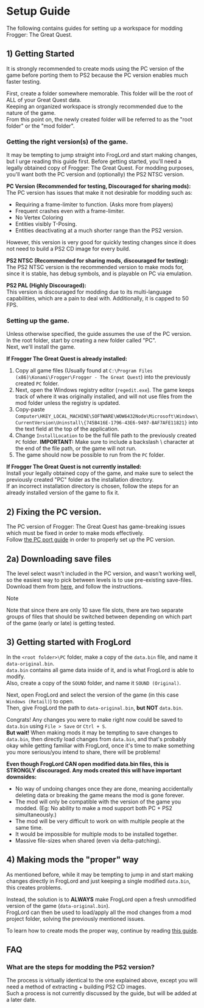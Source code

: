# Setup Guide
The following contains guides for setting up a workspace for modding Frogger: The Great Quest.

## 1) Getting Started
It is strongly recommended to create mods using the PC version of the game before porting them to PS2 because the PC version enables much faster testing.

First, create a folder somewhere memorable. This folder will be the root of ALL of your Great Quest data.  
Keeping an organized workspace is strongly recommended due to the nature of the game.  
From this point on, the newly created folder will be referred to as the "root folder" or the "mod folder".  

### Getting the right version(s) of the game.
It may be tempting to jump straight into FrogLord and start making changes, but I urge reading this guide first.
Before getting started, you'll need a legally obtained copy of Frogger: The Great Quest.
For modding purposes, you'll want both the PC version and (optionally) the PS2 NTSC version.

**PC Version (Recommended for testing, Discouraged for sharing mods):**  
The PC version has issues that make it not desirable for modding such as:
- Requiring a frame-limiter to function. (Asks more from players)
- Frequent crashes even with a frame-limiter.
- No Vertex Coloring
- Entities visibly T-Posing.
- Entities deactivating at a much shorter range than the PS2 version.

However, this version is very good for quickly testing changes since it does not need to build a PS2 CD image for every build.

**PS2 NTSC (Recommended for sharing mods, discouraged for testing):**  
The PS2 NTSC version is the recommended version to make mods for, since it is stable, has debug symbols, and is playable on PC via emulation.

**PS2 PAL (Highly Discouraged):**  
This version is discouraged for modding due to its multi-language capabilities, which are a pain to deal with.
Additionally, it is capped to 50 FPS.

### Setting up the game.
Unless otherwise specified, the guide assumes the use of the PC version.  
In the root folder, start by creating a new folder called "PC".  
Next, we'll install the game.

**If Frogger The Great Quest is already installed:**  
1) Copy all game files (Usually found at `C:\Program Files (x86)\Konami\Frogger\Frogger - The Great Quest`) into the previously created `PC` folder.  
2) Next, open the Windows registry editor (`regedit.exe`). The game keeps track of where it was originally installed, and will not use files from the mod folder unless the registry is updated.  
3) Copy-paste `Computer\HKEY_LOCAL_MACHINE\SOFTWARE\WOW6432Node\Microsoft\Windows\CurrentVersion\Uninstall\{745B416E-1796-43E6-9497-BAF7AFE11821}` into the text field at the top of the application.  
4) Change `InstallLocation` to be the full file path to the previously created `PC` folder. **IMPORTANT:** Make sure to include a backslash \ character at the end of the file path, or the game will not run.  
5) The game should now be possible to run from the `PC` folder.  

**If Frogger The Great Quest is not currently installed:**  
Install your legally obtained copy of the game, and make sure to select the previously created "PC" folder as the installation directory.  
If an incorrect installation directory is chosen, follow the steps for an already installed version of the game to fix it.  

## 2) Fixing the PC version.
The PC version of Frogger: The Great Quest has game-breaking issues which must be fixed in order to make mods effectively.  
Follow [the PC port guide](./pc-version-fixes.md) in order to properly set up the PC version.  

## 2a) Downloading save files
The level select wasn't included in the PC version, and wasn't working well, so the easiest way to pick between levels is to use pre-existing save-files.  
Download them from [here](http://www.trainerscity.com/en/pc/13036-Frogger-:-The-Great-Quest-Save-Game), and follow the instructions.  
> [!NOTE]
> Note that since there are only 10 save file slots, there are two separate groups of files that should be switched between depending on which part of the game (early or late) is getting tested.

## 3) Getting started with FrogLord
In the `<root folder>\PC` folder, make a copy of the `data.bin` file, and name it `data-original.bin`.  
`data.bin` contains all game data inside of it, and is what FrogLord is able to modify.  
Also, create a copy of the `SOUND` folder, and name it `SOUND (Original)`.  

Next, open FrogLord and select the version of the game (in this case `Windows (Retail)`) to open.  
Then, give FrogLord the path to `data-original.bin`, **but NOT** `data.bin`.  

Congrats! Any changes you were to make right now could be saved to `data.bin` using `File > Save` or `Ctrl + S`.  
**But wait!** When making mods it may be tempting to save changes to `data.bin`, then directly load changes from `data.bin`, and that's probably okay while getting familiar with FrogLord, once it's time to make something you more serious/you intend to share, there will be problems!

**Even though FrogLord CAN open modified data.bin files, this is STRONGLY discouraged. Any mods created this will have important downsides:**
- No way of undoing changes once they are done, meaning accidentally deleting data or breaking the game means the mod is gone forever.
- The mod will only be compatible with the version of the game you modded. (Eg: No ability to make a mod support both PC + PS2 simultaneously.)
- The mod will be very difficult to work on with multiple people at the same time.
- It would be impossible for multiple mods to be installed together.
- Massive file-sizes when shared (even via delta-patching).

## 4) Making mods the "proper" way
As mentioned before, while it may be tempting to jump in and start making changes directly in FrogLord and just keeping a single modified `data.bin`, this creates problems.  

Instead, the solution is to **ALWAYS** make FrogLord open a fresh unmodified version of the game (`data-original.bin`).  
FrogLord can then be used to load/apply all the mod changes from a mod project folder, solving the previously mentioned issues.  

To learn how to create mods the proper way, continue by reading [this guide](./modding-guide.md).  

## FAQ
### What are the steps for modding the PS2 version?
The process is virtually identical to the one explained above, except you will need a method of extracting + building PS2 CD images.  
Such a process is not currently discussed by the guide, but will be added at a later date.  
